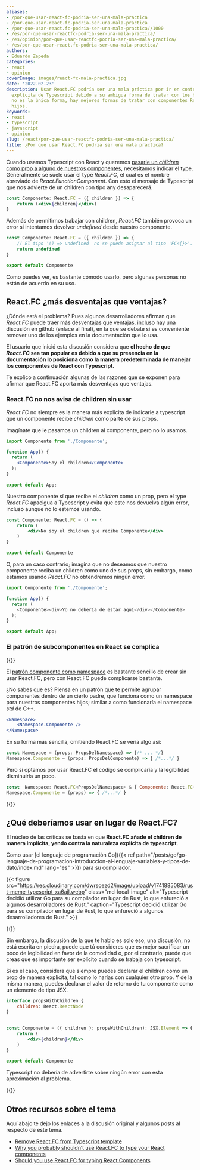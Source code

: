 ```yaml
---
aliases:
- /por-que-usar-react-fc-podria-ser-una-mala-practica
- /por-que-usar-react.fc-podria-ser-una-mala-practica
- /por-que-usar-react.fc-podria-ser-una-mala-practica//1000
- /es/por-que-usar-reactfc-podria-ser-una-mala-practica/
- /es/opinion/por-que-usar-reactfc-podria-ser-una-mala-practica/
- /es/por-que-usar-react.fc-podria-ser-una-mala-practica/
authors:
- Eduardo Zepeda
categories:
- react
- opinion
coverImage: images/react-fc-mala-practica.jpg
date: '2022-02-23'
description: Usar React.FC podría ser una mala práctica por ir en contra de la naturaleza
  explícita de Typescript debido a su ambigua forma de tratar con los hijos, por supuesto
  no es la única forma, hay mejores formas de tratar con componentes React que tienen
  hijos.
keywords:
- react
- typescript
- javascript
- opinion
slug: /react/por-que-usar-reactfc-podria-ser-una-mala-practica/
title: ¿Por qué usar React.FC podria ser una mala practica?
---
```


Cuando usamos Typescript con React y queremos [pasarle un _children_ como prop a alguno de nuestros componentes](/es/react/que-tipos-o-types-usar-para-componentes-react-con-children/), necesitamos indicar el type. Generalmente se suele usar el type _React.FC_, el cual es el nombre abreviado de _React.FunctionComponent_. Con esto el mensaje de Typescript que nos advierte de un children con tipo any desaparecerá.

```jsx
const Componente: React.FC = ({ children }) => {
    return (<div>{children}</div>)
}
```

Además de permitirnos trabajar con children, _React.FC_ también provoca un error si intentamos devolver _undefined_ desde nuestro componente.

```jsx
const Componente: React.FC = ({ children }) => {
    // El tipo '() => undefined' no se puede asignar al tipo 'FC<{}>'.
    return undefined
}

export default Componente
```

Como puedes ver, es bastante cómodo usarlo, pero algunas personas no están de acuerdo en su uso.

## React.FC ¿más desventajas que ventajas?

¿Dónde está el problema? Pues algunos desarrolladores afirman que _React.FC_ puede traer más desventajas que ventajas, incluso hay una discusión en github (enlace al final), en la que se debate si es conveniente remover uno de los ejemplos en la documentación que lo usa.

El usuario que inició esta discusión considera que **el hecho de que _React.FC_ sea tan popular es debido a que su presencia en la documentación lo posiciona como la manera predeterminada de manejar los componentes de React con Typescript.**

Te explico a continuación algunas de las razones que se exponen para afirmar que React.FC aporta más desventajas que ventajas.

### React.FC no nos avisa de children sin usar

_React.FC_ no siempre es la manera más explícita de indicarle a typescript que un componente recibe _children_ como parte de sus props.

Imagínate que le pasamos un children al componente, pero no lo usamos.

```jsx
import Componente from './Componente';

function App() {
  return (
    <Componente>Soy el children</Componente>
  );
}

export default App;
```

Nuestro componente sí que recibe el _children_ como un prop, pero el type _React.FC_ apacigua a Typescript y evita que este nos devuelva algún error, incluso aunque no lo estemos usando.

```jsx
const Componente: React.FC = () => {
    return (
        <div>No soy el children que recibe Componente</div>
    )
}

export default Componente
```

O, para un caso contrario; imagína que no deseamos que nuestro componente reciba un children como uno de sus props, sin embargo, como estamos usando _React.FC_ no obtendremos ningún error.

```javascript
import Componente from './Componente';

function App() {
  return (
    <Componente><div>Yo no debería de estar aquí</div></Componente>
  );
}

export default App;
```

### El patrón de subcomponentes en React se complica

{{<ad0>}}

El [patrón componente como namespace](https://medium.com/@kunukn_95852/react-components-with-namespace-f3d169feaf91) es bastante sencillo de crear sin usar React.FC, pero con React.FC puede complicarse bastante.

¿No sabes que es? Piensa en un patrón que te permite agrupar componentes dentro de un cierto padre, que funciona como un namespace para nuestros componentes hijos; similar a como funcionaría el namespace _std_ de C++.

```jsx
<Namespace>
	<Namespace.Componente />
</Namespace>
```

En su forma más sencilla, omitiendo React.FC se vería algo así:

```jsx
const Namespace = (props: PropsDelNamespace) => {/* ... */}
Namespace.Componente = (props: PropsDelComponente) => { /*...*/ }
```

Pero si optamos por usar React.FC el código se complicaría y la legibilidad disminuiría un poco.

```jsx
const  Namespace: React.FC<PropsDelNamespace> & { Componente: React.FC<PropsDelComponente> } = (props) => {/* ... */ }
Namespace.Componente = (props) => { /*...*/ }
```

{{<ad1>}}

## ¿Qué deberíamos usar en lugar de React.FC?

El núcleo de las críticas se basta en que **React.FC añade el children de manera implícita, yendo contra la naturaleza explícita de typescript**.

Como usar [el lenguaje de programación Go]({{< ref path="/posts/go/go-lenguaje-de-programacion-introduccion-al-lenguaje-variables-y-tipos-de-dato/index.md" lang="es" >}}) para su compilador.

{{< figure src="https://res.cloudinary.com/dwrscezd2/image/upload/v1741885083/rust-meme-typescript_xa6ajl.webp" class="md-local-image" alt="Typescript decidió utilizar Go para su compilador en lugar de Rust, lo que enfureció a algunos desarrolladores de Rust." caption="Typescript decidió utilizar Go para su compilador en lugar de Rust, lo que enfureció a algunos desarrolladores de Rust." >}}

{{<ad2>}}

Sin embargo, la discusión de la que te hablo es solo eso, una discusión, no está escrita en piedra, puede que tú consideres que es mejor sacrificar un poco de legibilidad en favor de la comodidad o, por el contrario, puede que creas que es importante ser explícito cuando se trabaja con typescript.

Si es el caso, considera que siempre puedes declarar el children como un prop de manera explícita, tal como lo harías con cualquier otro prop. Y de la misma manera, puedes declarar el valor de retorno de tu componente como un elemento de tipo JSX.

```jsx
interface propsWithChildren {
    children: React.ReactNode
}


const Componente = ({ children }: propsWithChildren): JSX.Element => {
    return (
        <div>{children}</div>
    )
}

export default Componente
```

Typescript no debería de advertirte sobre ningún error con esta aproximación al problema.

{{<ad3>}}

## Otros recursos sobre el tema

Aquí abajo te dejo los enlaces a la discusión original y algunos posts al respecto de este tema.

- [Remove React.FC from Typescript template](https://github.com/facebook/create-react-app/pull/8177)
- [Why you probably shouldn’t use React.FC to type your React components](https://medium.com/raccoons-group/why-you-probably-shouldnt-use-react-fc-to-type-your-react-components-37ca1243dd13)
- [Should you use React.FC for typing React Components](https://www.harrymt.com/blog/2020/05/20/react-typescript-react-fc.html)